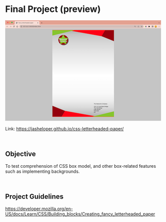 # Final Project (preview)
![Creating fancy letterheaded paper](preview.png)

Link: https://jasheloper.github.io/css-letterheaded-paper/

<br>

## Objective
To test comprehension of CSS box model, and other box-related features such as implementing backgrounds.

<br>

## Project Guidelines
https://developer.mozilla.org/en-US/docs/Learn/CSS/Building_blocks/Creating_fancy_letterheaded_paper